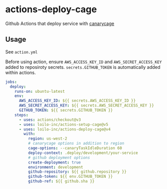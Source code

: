 # actions-deploy-cage

Github Actions that deploy service with [canarycage](https://github.com/loilo-inc/canarycage)

## Usage

See `action.yml`

Before using action, ensure `AWS_ACCESS_KEY_ID` and `AWS_SECRET_ACCESS_KEY` added to reposiroty secrets.
`secrets.GITHUB_TOKEN` is automatically added within actions.

```yaml
jobs:
  deploy:
    runs-on: ubuntu-latest
    env:
      AWS_ACCESS_KEY_ID: ${{ secrets.AWS_ACCESS_KEY_ID }}
      AWS_SECRET_ACCESS_KEY: ${{ secrets.AWS_SECRET_ACCESS_KEY }}
      GITHUB_TOKEN: ${{ secrets.GITHUB_TOKEN }}
    steps:
      - uses: actions/checkout@v3
      - uses: loilo-inc/actions-setup-cage@v5
      - uses: loilo-inc/actions-deploy-cage@v4
        with:
          region: us-west-2
          # canarycage options in addition to region
          cage-options: --canaryTaskIdleDuration 60
          deploy-context: .deploy/development/your-service
          # github deployment options
          create-deployment: true
          environment: development
          github-repository: ${{ github.repository }}
          github-token: ${{ env.GITHUB_TOKEN }}
          github-ref: ${{ github.sha }}
```
